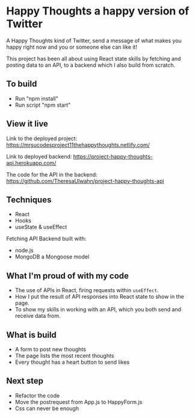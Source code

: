# Happy Thoughts a happy version of Twitter 

A Happy Thoughts kind of Twitter, send a message of what makes you happy right now and you or someone else can like it!

This project has been all about using React state skills by fetching and posting data to an API, to a backend which I also build from scratch.

## To build

* Run "npm install" 
* Run script "npm start"

## View it live

Link to the deployed project: https://mrsucodesproject11thehappythoughts.netlify.com/

Link to deployed backend: https://project-happy-thoughts-api.herokuapp.com/

The code for the API in the backend: https://github.com/TheresaUlwahn/project-happy-thoughts-api

## Techniques

* React 
* Hooks 
* useState & useEffect

Fetching API Backend built with:
* node.js 
* MongoDB a Mongoose model

## What I'm proud of with my code

* The use of APIs in React, firing requests within `useEffect`.
* How I put the result of API responses into React state to show in the page.
* To show my skills in working with an API, which you both send and receive data from.

## What is build

* A form to post new thoughts
* The page lists the most recent thoughts
* Every thought has a heart button to send likes

## Next step

* Refactor the code
* Move the postrequest from App.js to HappyForm.js
* Css can never be enough 
